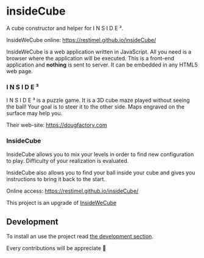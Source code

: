 # insideCube

A cube constructor and helper for I N S I D E ³.

InsideWeCube online: https://restimel.github.io/insideCube/

InsideWeCube is a web application written in JavaScript. All you need is a browser where the application will be executed.
This is a front-end application and **nothing** is sent to server.
It can be embedded in any HTML5 web page.

### I N S I D E ³

I N S I D E ³ is a puzzle game. It is a 3D cube maze played without seeing the ball! Your goal is to steer it to the other side. Maps engraved on the surface may help you.

Their web-site: https://dougfactory.com

### InsideCube

InsideCube allows you to mix your levels in order to find new configuration to play.
Difficulty of your realization is evaluated.

InsideCube also allows you to find your ball inside your cube and gives you instructions to bring it back to the start.

Online access: https://restimel.github.io/insideCube/

This project is an upgrade of [InsideWeCube](https://github.com/restimel/insideWeCube)

## Development

To install an use the project read [the development section](./docs/Development.md).

Every contributions will be appreciate 🙂
